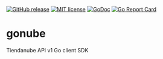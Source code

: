 [![GitHub release](https://img.shields.io/github/release/leonelquinteros/gonube.svg)](https://github.com/leonelquinteros/gonube)
[![MIT license](https://img.shields.io/badge/License-MIT-blue.svg)](LICENSE)
[![GoDoc](https://godoc.org/github.com/leonelquinteros/gonube?status.svg)](https://godoc.org/github.com/leonelquinteros/gonube)
[![Go Report Card](https://goreportcard.com/badge/github.com/leonelquinteros/gonube)](https://goreportcard.com/report/github.com/leonelquinteros/gonube)

# gonube
Tiendanube API v1 Go client SDK 
